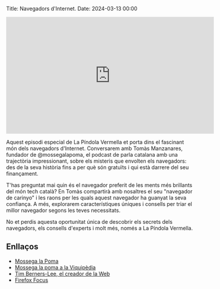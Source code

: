 Title: Navegadors d'Internet.
Date: 2024-03-13 00:00

<iframe width="560" height="315" src="https://www.youtube.com/embed/VUEHC2-T8NQ?si=XKkfMQ2gukSp18Em" title="YouTube video player" frameborder="0" allow="accelerometer; autoplay; clipboard-write; encrypted-media; gyroscope; picture-in-picture; web-share" referrerpolicy="strict-origin-when-cross-origin" allowfullscreen></iframe>

Aquest episodi especial de La Píndola Vermella et porta dins el fascinant món dels navegadors d'Internet. Conversarem amb Tomàs Manzanares, fundador de @mossegalapoma, el podcast de parla catalana amb una trajectòria impressionant, sobre els misteris que envolten els navegadors: des de la seva història fins a per què són gratuïts i qui està darrere del seu finançament.

T'has preguntat mai quin és el navegador preferit de les ments més brillants del món tech català? En Tomàs compartirà amb nosaltres el seu "navegador de carinyo" i les raons per les quals aquest navegador ha guanyat la seva confiança. A més, explorarem característiques úniques i consells per triar el millor navegador segons les teves necessitats.

No et perdis aquesta oportunitat única de descobrir els secrets dels navegadors, els consells d'experts i molt més, només a La Píndola Vermella.

## Enllaços

- [Mossega la Poma](https://mossegalapoma.cat/)
- [Mossega la poma a la Viquipèdia](https://ca.wikipedia.org/w/index.php?search=mossegalapoma&title=Especial:Cerca&profile=advanced&fulltext=1&ns0=1)
- [Tim Berners-Lee, el creador de la Web](https://ca.wikipedia.org/wiki/Tim_Berners-Lee%20-%20Navegador%20Mosaic:%20https://ca.wikipedia.org/wiki/Mosaic_(informàtica))
- [Firefox Focus](https://www.mozilla.org/en-US/firefox/browsers/mobile/focus/)
